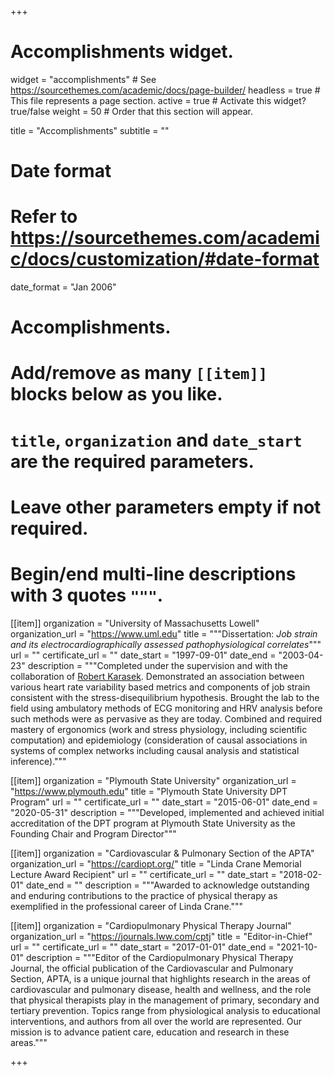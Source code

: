 +++
# Accomplishments widget.
widget = "accomplishments"  # See https://sourcethemes.com/academic/docs/page-builder/
headless = true  # This file represents a page section.
active = true  # Activate this widget? true/false
weight = 50  # Order that this section will appear.

title = "Accomplish&shy;ments"
subtitle = ""

# Date format
#   Refer to https://sourcethemes.com/academic/docs/customization/#date-format
date_format = "Jan 2006"

# Accomplishments.
#   Add/remove as many `[[item]]` blocks below as you like.
#   `title`, `organization` and `date_start` are the required parameters.
#   Leave other parameters empty if not required.
#   Begin/end multi-line descriptions with 3 quotes `"""`.

[[item]]
  organization = "University of Massachusetts Lowell"
  organization_url = "https://www.uml.edu"
  title = """Dissertation: *Job strain and its electrocardiographically assessed pathophysiological correlates*"""
  url = ""
  certificate_url = ""
  date_start = "1997-09-01"
  date_end = "2003-04-23"
  description = """Completed under the supervision and with the collaboration of [Robert Karasek](https://www.oresundsynergy.com/robert-karasek/). Demonstrated an association between various heart rate variability based metrics and components of job strain consistent with the stress-disequilibrium hypothesis. Brought the lab to the field using ambulatory methods of ECG monitoring and HRV analysis before such methods were as pervasive as they are today. Combined and required mastery of ergonomics (work and stress physiology, including scientific computation) and epidemiology (consideration of causal associations in systems of complex networks including causal analysis and statistical inference)."""

[[item]]
  organization = "Plymouth State University"
  organization_url = "https://www.plymouth.edu"
  title = "Plymouth State University DPT Program"
  url = ""
  certificate_url = ""
  date_start = "2015-06-01"
  date_end = "2020-05-31"
  description = """Developed, implemented and achieved initial accreditation of the DPT program at Plymouth State University as the Founding Chair and Program Director"""

[[item]]
  organization = "Cardiovascular & Pulmonary Section of the APTA"
  organization_url = "https://cardiopt.org/"
  title = "Linda Crane Memorial Lecture Award Recipient"
  url = ""
  certificate_url = ""
  date_start = "2018-02-01"
  date_end = ""
  description = """Awarded to acknowledge outstanding and enduring contributions to the practice of physical therapy as exemplified in the professional career of Linda Crane."""
  
[[item]]
  organization = "Cardiopulmonary Physical Therapy Journal"
  organization_url = "https://journals.lww.com/cptj"
  title = "Editor-in-Chief"
  url = ""
  certificate_url = ""
  date_start = "2017-01-01"
  date_end = "2021-10-01"
  description = """Editor of the Cardiopulmonary Physical Therapy Journal, the official publication of the Cardiovascular and Pulmonary Section, APTA, is a unique journal that highlights research in the areas of cardiovascular and pulmonary disease, health and wellness, and the role that physical therapists play in the management of primary, secondary and tertiary prevention. Topics range from physiological analysis to educational interventions, and authors from all over the world are represented. Our mission is to advance patient care, education and research in these areas."""

+++
